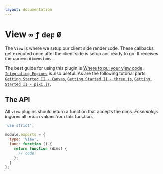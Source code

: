 ```yaml
---
layout: documentation
---
```


# View `∞` `ƒ` `dep` `Ø`

The `View` is where we setup our client side render code. These callbacks get executed once after the client side is setup and ready to go. It receives the current `dimensions`.

The best guide for using this plugin is [Where to put your view code](/websites/docs/guides/view-logic). [`Integrating Engines`](/website/docs/guides/integrating-engines) is also useful. As are the following tutorial parts: [`Getting Started II - Canvas`](/website/docs/tutorials/getting-started-ii-canvas), [`Getting Started II - three.js`](/website/docs/tutorials/getting-started-ii-threejs), [`Getting Started II - pixi.js`](/website/docs/tutorials/getting-started-ii-pixijs).

## The API
All `view` plugins should return a function that accepts the dims. *Ensemblejs* ingores all return values from this function.

~~~javascript
'use strict';

module.exports = {
  type: 'View',
  func: function () {
    return function (dims) {
      // code
    };
  }
};
~~~